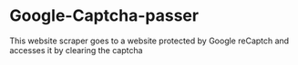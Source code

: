 # Google-Captcha-passer
This website scraper goes to a website protected by Google reCaptch and accesses it by clearing the captcha

